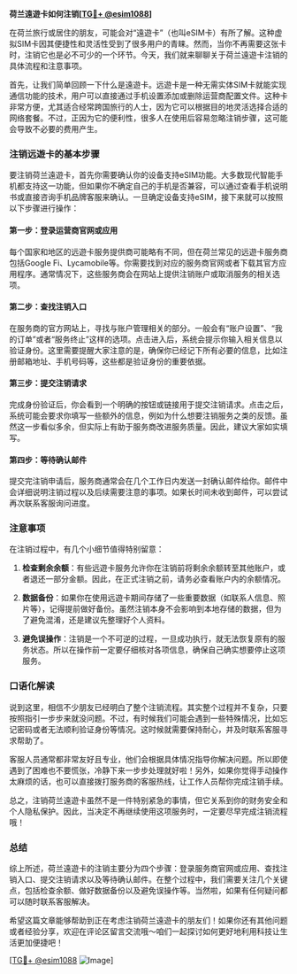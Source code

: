 **荷兰遠遊卡如何注销[[TG💪+ @esim1088](https://t.me/s/esim1088)]**

在荷兰旅行或居住的朋友，可能会对“遠遊卡”（也叫eSIM卡）有所了解。这种虚拟SIM卡因其便捷性和灵活性受到了很多用户的青睐。然而，当你不再需要这张卡时，注销它也是必不可少的一个环节。今天，我们就来聊聊关于荷兰遠遊卡注销的具体流程和注意事项。

首先，让我们简单回顾一下什么是遠遊卡。远遊卡是一种无需实体SIM卡就能实现通信功能的技术，用户可以直接通过手机设置添加或删除运营商配置文件。这种卡非常方便，尤其适合经常跨国旅行的人士，因为它可以根据目的地灵活选择合适的网络套餐。不过，正因为它的便利性，很多人在使用后容易忽略注销步骤，这可能会导致不必要的费用产生。

### 注销远遊卡的基本步骤

要注销荷兰遠遊卡，首先你需要确认你的设备支持eSIM功能。大多数现代智能手机都支持这一功能，但如果你不确定自己的手机是否兼容，可以通过查看手机说明书或直接咨询手机品牌客服来确认。一旦确定设备支持eSIM，接下来就可以按照以下步骤进行操作：

#### 第一步：登录运营商官网或应用
每个国家和地区的远遊卡服务提供商可能略有不同，但在荷兰常见的远遊卡服务商包括Google Fi、Lycamobile等。你需要找到对应的服务商官网或者下载其官方应用程序。通常情况下，这些服务商会在网站上提供注销账户或取消服务的相关选项。

#### 第二步：查找注销入口
在服务商的官方网站上，寻找与账户管理相关的部分。一般会有“账户设置”、“我的订单”或者“服务终止”这样的选项。点击进入后，系统会提示你输入相关信息以验证身份。这里需要提醒大家注意的是，确保你已经记下所有必要的信息，比如注册邮箱地址、手机号码等，这些都是验证身份的重要依据。

#### 第三步：提交注销请求
完成身份验证后，你会看到一个明确的按钮或链接用于提交注销请求。点击之后，系统可能会要求你填写一些额外的信息，例如为什么想要注销服务之类的反馈。虽然这一步看似多余，但实际上有助于服务商改进服务质量。因此，建议大家如实填写。

#### 第四步：等待确认邮件
提交完注销申请后，服务商通常会在几个工作日内发送一封确认邮件给你。邮件中会详细说明注销过程以及后续需要注意的事项。如果长时间未收到邮件，可以尝试再次联系客服询问进度。

### 注意事项

在注销过程中，有几个小细节值得特别留意：

1. **检查剩余余额**：有些远遊卡服务允许你在注销前将剩余余额转至其他账户，或者退还一部分金额。因此，在正式注销之前，请务必查看账户内的余额情况。
   
2. **数据备份**：如果你在使用远遊卡期间存储了一些重要数据（如联系人信息、照片等），记得提前做好备份。虽然注销本身不会影响到本地存储的数据，但为了避免混淆，还是建议先整理好个人资料。

3. **避免误操作**：注销是一个不可逆的过程，一旦成功执行，就无法恢复原有的服务状态。所以在操作前一定要仔细核对各项信息，确保自己确实想要停止这项服务。

### 口语化解读

说到这里，相信不少朋友已经明白了整个注销流程。其实整个过程并不复杂，只要按照指引一步步来就没问题。不过，有时候我们可能会遇到一些特殊情况，比如忘记密码或者无法顺利验证身份等情况。这时候就需要保持耐心，并及时联系客服寻求帮助了。

客服人员通常都非常友好且专业，他们会根据具体情况指导你解决问题。所以即使遇到了困难也不要慌张，冷静下来一步步处理就好啦！另外，如果你觉得手动操作太麻烦的话，也可以直接拨打服务商的客服热线，让工作人员帮你完成注销手续。

总之，注销荷兰遠遊卡虽然不是一件特别紧急的事情，但它关系到你的财务安全和个人隐私保护。因此，当决定不再继续使用这项服务时，一定要尽早完成注销流程哦！

### 总结

综上所述，荷兰遠遊卡的注销主要分为四个步骤：登录服务商官网或应用、查找注销入口、提交注销请求以及等待确认邮件。在整个过程中，我们需要关注几个关键点，包括检查余额、做好数据备份以及避免误操作等。当然啦，如果有任何疑问都可以随时联系客服解决。

希望这篇文章能够帮助到正在考虑注销荷兰遠遊卡的朋友们！如果你还有其他问题或者经验分享，欢迎在评论区留言交流哦～咱们一起探讨如何更好地利用科技让生活更加便捷吧！

[[TG💪+ @esim1088](https://t.me/s/esim1088) ![Image](https://i.postimg.cc/4NQfJmqS/Snipaste-2025-05-13-00-14-12.png)]